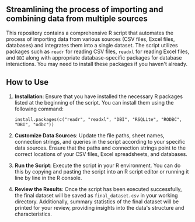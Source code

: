 ## Streamlining the process of importing and combining data from multiple sources

This repository contains a comprehensive R script that automates the process of importing data from various sources (CSV files, Excel files, databases) and integrates them into a single dataset. The script utilizes packages such as `readr` for reading CSV files, `readxl` for reading Excel files, and `DBI` along with appropriate database-specific packages for database interactions. You may need to install these packages if you haven't already.

## How to Use
1. **Installation**: Ensure that you have installed the necessary R packages listed at the beginning of the script. You can install them using the following command:
   ```
   install.packages(c("readr", "readxl", "DBI", "RSQLite", "RODBC", "DBI", "odbc"))
   ```

2. **Customize Data Sources**: Update the file paths, sheet names, connection strings, and queries in the script according to your specific data sources. Ensure that the paths and connection strings point to the correct locations of your CSV files, Excel spreadsheets, and databases.

3. **Run the Script**: Execute the script in your R environment. You can do this by copying and pasting the script into an R script editor or running it line by line in the R console.

4. **Review the Results**: Once the script has been executed successfully, the final dataset will be saved as `final_dataset.csv` in your working directory. Additionally, summary statistics of the final dataset will be printed for your review, providing insights into the data's structure and characteristics.
